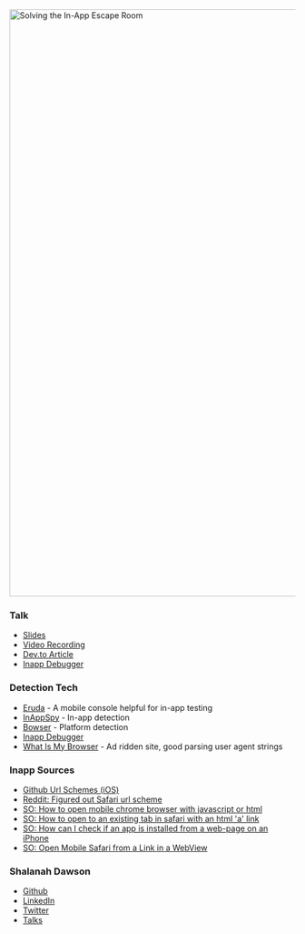 <img width="1032" alt="Solving the In-App Escape Room" src="https://github.com/shalanah/talks/assets/14183660/1aaee877-369b-49d0-a210-40d9be1ffde4">

### Talk

- [Slides](https://docs.google.com/presentation/d/164ccPOlj4UCtv7avvnwv_2jJ2utPGIEdXfFaAs6AGvM/edit?usp=sharing)
- [Video Recording](https://www.youtube.com/watch?v=rI2sOQ9sAzw)
- [Dev.to Article](https://dev.to/shalanahfaith/stuck-in-web-view-2jn4)
- [Inapp Debugger](https://github.com/shalanah/inapp-debugger)

### Detection Tech

- [Eruda](https://github.com/liriliri/eruda) - A mobile console helpful for in-app testing
- [InAppSpy](https://github.com/shalanah/inapp-spy) - In-app detection
- [Bowser](https://github.com/lancedikson/bowser) - Platform detection
- [Inapp Debugger](https://github.com/shalanah/inapp-debugger)
- [What Is My Browser](https://explore.whatismybrowser.com/useragents/parse/) - Ad ridden site, good parsing user agent strings

### Inapp Sources

- [Github Url Schemes (iOS)](https://gist.github.com/felquis/a08ee196747f71689dcb)
- [Reddit: Figured out Safari url scheme](https://www.reddit.com/r/iOSProgramming/comments/tpuowz/figured_out_safari_url_scheme/)
- [SO: How to open mobile chrome browser with javascript or html](https://stackoverflow.com/questions/39602334/how-to-open-mobile-chrome-browser-with-javascript-or-html/70066226#70066226)
- [SO: How to open to an existing tab in safari with an html 'a' link](https://stackoverflow.com/questions/56508457/how-to-open-to-an-existing-tab-in-safari-with-an-html-a-link/58562894#58562894)
- [SO: How can I check if an app is installed from a web-page on an iPhone](https://stackoverflow.com/a/13196998/2824643)
- [SO: Open Mobile Safari from a Link in a WebView](https://stackoverflow.com/questions/10390479/open-mobile-safari-from-a-link-in-a-webview)

### Shalanah Dawson

- <a target="_blank" href="https://github.com/shalanah">Github</a>
- <a target="_blank" href="https://linkedin.com/in/shalanah">LinkedIn</a>
- <a target="_blank" href="https://twitter.com/shalanahfaith">Twitter</a>
- <a href="https://github.com/shalanah/talks">Talks</a>
